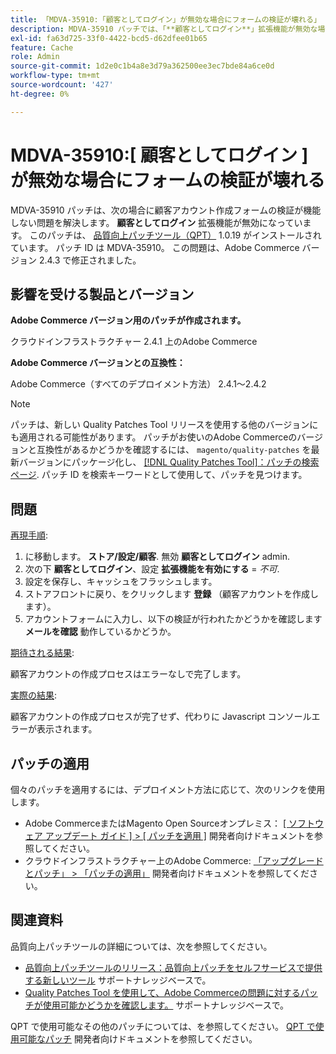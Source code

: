 ```yaml
---
title: 「MDVA-35910:「顧客としてログイン」が無効な場合にフォームの検証が壊れる」
description: MDVA-35910 パッチでは、「**顧客としてログイン**」拡張機能が無効な場合に顧客アカウントを作成フォームの検証が機能しない問題が解決されています。 このパッチは、[Quality Patches Tool （QPT） ] （/help/announcements/adobe-commerce-announcements/magento-quality-patches-released-new-tool-to-self-serve-quality-patches.md） 1.0.19 がインストールされている場合に利用できます。 パッチ ID は MDVA-35910。 この問題は、Adobe Commerce バージョン 2.4.3 で修正されました。
exl-id: fa63d725-33f0-4422-bcd5-d62dfee01b65
feature: Cache
role: Admin
source-git-commit: 1d2e0c1b4a8e3d79a362500ee3ec7bde84a6ce0d
workflow-type: tm+mt
source-wordcount: '427'
ht-degree: 0%

---
```


# MDVA-35910:[ 顧客としてログイン ] が無効な場合にフォームの検証が壊れる

MDVA-35910 パッチは、次の場合に顧客アカウント作成フォームの検証が機能しない問題を解決します。 **顧客としてログイン** 拡張機能が無効になっています。 このパッチは、 [品質向上パッチツール（QPT）](/help/announcements/adobe-commerce-announcements/magento-quality-patches-released-new-tool-to-self-serve-quality-patches.md) 1.0.19 がインストールされています。 パッチ ID は MDVA-35910。 この問題は、Adobe Commerce バージョン 2.4.3 で修正されました。

## 影響を受ける製品とバージョン

**Adobe Commerce バージョン用のパッチが作成されます。**

クラウドインフラストラクチャー 2.4.1 上のAdobe Commerce

**Adobe Commerce バージョンとの互換性：**

Adobe Commerce（すべてのデプロイメント方法） 2.4.1～2.4.2

>[!NOTE]
>
>パッチは、新しい Quality Patches Tool リリースを使用する他のバージョンにも適用される可能性があります。 パッチがお使いのAdobe Commerceのバージョンと互換性があるかどうかを確認するには、 `magento/quality-patches` を最新バージョンにパッケージ化し、 [[!DNL Quality Patches Tool]：パッチの検索ページ](https://devdocs.magento.com/quality-patches/tool.html#patch-grid). パッチ ID を検索キーワードとして使用して、パッチを見つけます。

## 問題

<u>再現手順</u>:

1. に移動します。 **ストア/設定/顧客**. 無効 **顧客としてログイン** admin.
1. 次の下 **顧客としてログイン**、設定 **拡張機能を有効にする** = *不可*.
1. 設定を保存し、キャッシュをフラッシュします。
1. ストアフロントに戻り、をクリックします **登録** （顧客アカウントを作成します）。
1. アカウントフォームに入力し、以下の検証が行われたかどうかを確認します **メールを確認** 動作しているかどうか。

<u>期待される結果</u>:

顧客アカウントの作成プロセスはエラーなしで完了します。

<u>実際の結果</u>:

顧客アカウントの作成プロセスが完了せず、代わりに Javascript コンソールエラーが表示されます。

## パッチの適用

個々のパッチを適用するには、デプロイメント方法に応じて、次のリンクを使用します。

* Adobe CommerceまたはMagento Open Sourceオンプレミス： [[ ソフトウェア アップデート ガイド ] > [ パッチを適用 ]](https://devdocs.magento.com/guides/v2.4/comp-mgr/patching/mqp.html) 開発者向けドキュメントを参照してください。
* クラウドインフラストラクチャー上のAdobe Commerce: [「アップグレードとパッチ」 > 「パッチの適用」](https://devdocs.magento.com/cloud/project/project-patch.html) 開発者向けドキュメントを参照してください。

## 関連資料

品質向上パッチツールの詳細については、次を参照してください。

* [品質向上パッチツールのリリース：品質向上パッチをセルフサービスで提供する新しいツール](/help/announcements/adobe-commerce-announcements/magento-quality-patches-released-new-tool-to-self-serve-quality-patches.md) サポートナレッジベースで。
* [Quality Patches Tool を使用して、Adobe Commerceの問題に対するパッチが使用可能かどうかを確認します。](/help/support-tools/patches-available-in-qpt-tool/check-patch-for-magento-issue-with-magento-quality-patches.md) サポートナレッジベースで。

QPT で使用可能なその他のパッチについては、を参照してください。 [QPT で使用可能なパッチ](https://devdocs.magento.com/quality-patches/tool.html#patch-grid) 開発者向けドキュメントを参照してください。
